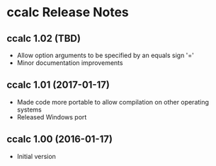 ccalc Release Notes
===================

ccalc 1.02 (TBD)
----------------
* Allow option arguments to be specified by an equals sign '='
* Minor documentation improvements

ccalc 1.01 (2017-01-17)
-----------------------
* Made code more portable to allow compilation on other operating systems
* Released Windows port

ccalc 1.00 (2016-01-17)
-----------------------
* Initial version
